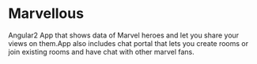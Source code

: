 # Marvellous
Angular2 App that shows data of Marvel heroes and let you share your views on them.App also includes chat portal that lets you create rooms or join existing rooms and have chat with other marvel fans.
